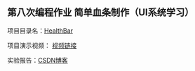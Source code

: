 ## 第八次编程作业 简单血条制作（UI系统学习）

项目目录名：[HealthBar](https://github.com/hsyjkjkl/Unity3d-Learning/tree/master/HealthBar)

项目演示视频： [视频链接](https://www.bilibili.com/video/av76449990/)

实验报告：[CSDN博客](https://blog.csdn.net/JKJKL1/article/details/103173090)
